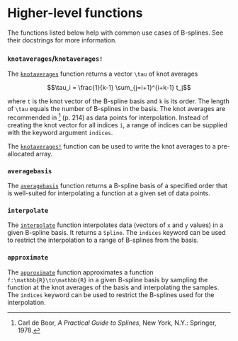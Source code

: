 # Higher-level functions

The functions listed below help with common use cases of B-splines.
See their docstrings for more information.

### `knotaverages`/`knotaverages!`

The [`knotaverages`](@ref) function returns a vector ``\tau`` of knot averages
```math
\tau_i = \frac{1}{k-1} \sum_{j=i+1}^{i+k-1} t_j
```
where ``t`` is the knot vector of the B-spline basis and ``k`` is its order.
The length of ``\tau`` equals the number of B-splines in the basis.
The knot averages are recommended in [^deBoor1978] (p. 214) as data points for interpolation.
Instead of creating the knot vector for all indices ``i``, a range of indices can be supplied with the keyword argument `indices`.

The [`knotaverages!`](@ref) function can be used to write the knot averages to a pre-allocated array.

[^deBoor1978]: Carl de Boor, *A Practical Guide to Splines*, New York, N.Y.: Springer, 1978.

### `averagebasis`

The [`averagebasis`](@ref) function returns a B-spline basis of a specified order that is well-suited for interpolating a function at a given set of data points.

### `interpolate`

The [`interpolate`](@ref) function interpolates data (vectors of ``x`` and ``y`` values) in a given B-spline basis.
It returns a `Spline`.
The `indices` keyword can be used to restrict the interpolation to a range of B-splines from the basis.

### `approximate`

The [`approximate`](@ref) function approximates a function ``f:\mathbb{R}\to\mathbb{R}`` in a given B-spline basis by sampling the function at the knot averages of the basis and interpolating the samples.
The `indices` keyword can be used to restrict the B-splines used for the interpolation.
